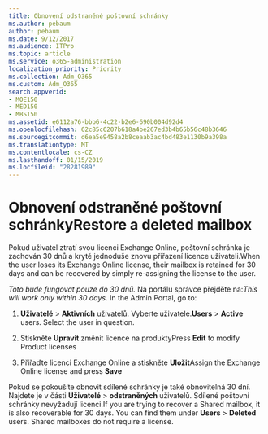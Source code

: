 ```yaml
---
title: Obnovení odstraněné poštovní schránky
ms.author: pebaum
author: pebaum
ms.date: 9/12/2017
ms.audience: ITPro
ms.topic: article
ms.service: o365-administration
localization_priority: Priority
ms.collection: Adm_O365
ms.custom: Adm_O365
search.appverid:
- MOE150
- MED150
- MBS150
ms.assetid: e6112a76-bbb6-4c22-b2e6-690b004d92d4
ms.openlocfilehash: 62c85c6207b618a4be267ed3b4b65b56c48b3646
ms.sourcegitcommit: d6ea5e9458a2b8ceaab3ac4bd483e1130b9a398a
ms.translationtype: MT
ms.contentlocale: cs-CZ
ms.lasthandoff: 01/15/2019
ms.locfileid: "28281989"
---
```

# <a name="restore-a-deleted-mailbox"></a><span data-ttu-id="6de77-102">Obnovení odstraněné poštovní schránky</span><span class="sxs-lookup"><span data-stu-id="6de77-102">Restore a deleted mailbox</span></span>

<span data-ttu-id="6de77-103">Pokud uživatel ztratí svou licenci Exchange Online, poštovní schránka je zachován 30 dnů a kryté jednoduše znovu přiřazení licence uživateli.</span><span class="sxs-lookup"><span data-stu-id="6de77-103">When the user loses its Exchange Online license, their mailbox is retained for 30 days and can be recovered by simply re-assigning the license to the user.</span></span>
  
 <span data-ttu-id="6de77-p101">*Toto bude fungovat pouze do 30 dnů.*  Na portálu správce přejděte na:</span><span class="sxs-lookup"><span data-stu-id="6de77-p101">*This will work only within 30 days.*  In the Admin Portal, go to:</span></span> 
  
1. <span data-ttu-id="6de77-p102">**Uživatelé** \> **Aktivních** uživatelů. Vyberte uživatele.</span><span class="sxs-lookup"><span data-stu-id="6de77-p102">**Users** \> **Active** users. Select the user in question.</span></span> 
    
2. <span data-ttu-id="6de77-108">Stiskněte **Upravit** změnit licence na produkty</span><span class="sxs-lookup"><span data-stu-id="6de77-108">Press **Edit** to modify Product licenses</span></span> 
    
3. <span data-ttu-id="6de77-109">Přiřaďte licenci Exchange Online a stiskněte **Uložit**</span><span class="sxs-lookup"><span data-stu-id="6de77-109">Assign the Exchange Online license and press **Save**</span></span>
    
<span data-ttu-id="6de77-p103">Pokud se pokoušíte obnovit sdílené schránky je také obnovitelná 30 dní. Najdete je v části **Uživatelé** \> **odstraněných** uživatelů. Sdílené poštovní schránky nevyžadují licenci.</span><span class="sxs-lookup"><span data-stu-id="6de77-p103">If you are trying to recover a Shared mailbox, it is also recoverable for 30 days. You can find them under **Users** \> **Deleted** users. Shared mailboxes do not require a license.</span></span> 
  

